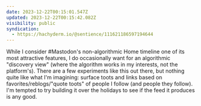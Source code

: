 ```yaml
---
date: 2023-12-22T00:15:01.547Z
updated: 2023-12-22T00:15:42.082Z
visibility: public
syndication:
  - https://hachyderm.io/@sentience/111621186597194644
---
```


While I consider #Mastodon's non-algorithmic Home timeline one of its most attractive features, I do occasionally want for an algorithmic "discovery view" (where the algorithm works in my interests, not the platform's). There are a few experiments like this out there, but nothing quite like what I'm imagining: surface toots and links based on favorites/reblogs/"quote toots" of people I follow (and people they follow). I'm tempted to try building it over the holidays to see if the feed it produces is any good.
